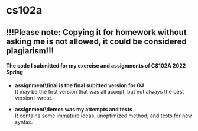 # cs102a
## !!!Please note: Copying it for homework without asking me is not allowed, it could be considered plagiarism!!!
#### The code I submitted for my exercise and assignments of CS102A 2022 Spring

* **assignment\final is the final subitted version for OJ**  
It may be the first version that was all accept, but not always the best version I wrote.

* **assignment\demos was my attempts and tests**  
It contains some immature ideas, unoptimized method, and tests for new syntax.
